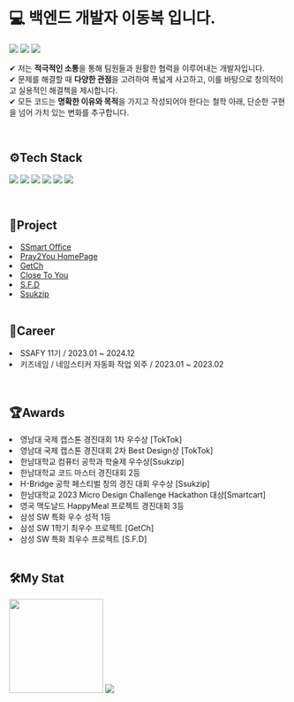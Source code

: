 
# 💻 백엔드 개발자 이동복 입니다.
<a href="https://www.instagram.com/dongbok____/"><img src="https://img.shields.io/badge/Instagram-E4405F?style=flat-square&logo=instagram&logoColor=white"/></a>
<a href="https://dev-bok.tistory.com/"><img src="https://img.shields.io/badge/Tistory-FF5A4A?style=flat-square&logo=tistory&logoColor=white"/></a>
<a href="https://typoon0820@gmail.com"><img src="https://img.shields.io/badge/gmail-EA4335?style=flat-square&logo=gmail&logoColor=white"/></a>
</br>

✔ 저는 **적극적인 소통**을 통해 팀원들과 원활한 협력을 이루어내는 개발자입니다. </br>
✔ 문제를 해결할 때 **다양한 관점**을 고려하여 폭넓게 사고하고, 이를 바탕으로 창의적이고 실용적인 해결책을 제시합니다. </br>
✔ 모든 코드는 **명확한 이유와 목적**을 가지고 작성되어야 한다는 철학 아래, 단순한 구현을 넘어 가치 있는 변화를 추구합니다.


</br>

<h2 align = "left"> ⚙Tech Stack</h2>
<p align= "left">
<img src="https://img.shields.io/badge/Java-007396?style=flat-square&logo=openjdk&logoColor=white"/>
<img src="https://img.shields.io/badge/Kotlin-7F52FF?style=flat-square&logo=Kotlin&logoColor=white"/>
<img src="https://img.shields.io/badge/springboot-6DB33F?style=flat-square&logo=springboot&logoColor=white"/>
<img src="https://img.shields.io/badge/MySQL-4479A1?style=flat-square&logo=MySQL&logoColor=white"/>
<img src="https://img.shields.io/badge/Redis-DC382D?style=flat-square&logo=Redis&logoColor=white"/>
<img src="https://img.shields.io/badge/Docker-2496ED?style=flat-square&logo=Docker&logoColor=white"/>
</p></br>

<h2 align = "left"> 🤝Project</h2>
<li><a href="https://github.com/Dongbok-Lee/SSmart_Office">SSmart Office</a></li>
<li><a href="https://github.com/Pray2U/Pray2U_Homepage_BE">Pray2You HomePage</a></li>
<li><a href="https://github.com/GetCheese">GetCh</a></li>
<li><a href="https://github.com/Dongbok-Lee/CloseToYou">Close To You</a></li>
<li><a href="https://github.com/Dongbok-Lee/S.F.D">S.F.D</a></li>
<li><a href="https://github.com/ash-hun/Ssukzip">Ssukzip</a></li>
</br>

<h2 align = "left"> 🦾Career</h2>
<li>SSAFY 11기 / 2023.01 ~ 2024.12</li>
<li>키즈네임 / 네임스티커 자동화 작업 외주 / 2023.01 ~ 2023.02 </li> <br>
</br>

<h2 align = "left"> 🏆Awards</h2>
<li>영남대 국제 캡스톤 경진대회 1차 우수상 [TokTok]</li>
<li>영남대 국제 캡스톤 경진대회 2차 Best Design상 [TokTok]</li>
<li>한남대학교 컴퓨터 공학과 학술제 우수상[Ssukzip] </li>
<li>한남대학교 코드 마스터 경진대회 2등</li>
<li>H-Bridge 공학 페스티벌 창의 경진 대회 우수상 [Ssukzip]</li>
<li>한남대학교 2023 Micro Design Challenge Hackathon 대상[Smartcart]</li>
<li>영국 맥도날드 HappyMeal 프로젝트 경진대회 3등</li>
<li>삼성 SW 특화 우수 성적 1등</li>
<li>삼성 SW 1학기 최우수 프로젝트 [GetCh]</li>
<li>삼성 SW 특화 최우수 프로젝트 [S.F.D]</li>
</br>

<h2 align = 'left'>🛠My Stat</h2>
<div align = "left">
<img src="https://github-readme-stats.vercel.app/api?username=Dongbok-Lee" height="170">
<img src="http://mazassumnida.wtf/api/v2/generate_badge?boj=ldb0820">
</div>
  
